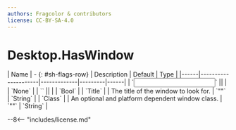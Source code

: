 ```yaml
---
authors: Fragcolor & contributors
license: CC-BY-SA-4.0
---
```



# Desktop.HasWindow

<div class="sh-parameters" markdown="1">
| Name | - {: #sh-flags-row} | Description | Default | Type |
|------|---------------------|-------------|---------|------|
| `<input>` || | | `None` |
| `<output>` || | | `Bool` |
| `Title` |  | The title of the window to look for. | `""` | `String` |
| `Class` |  | An optional and platform dependent window class. | `""` | `String` |

</div>



--8<-- "includes/license.md"

